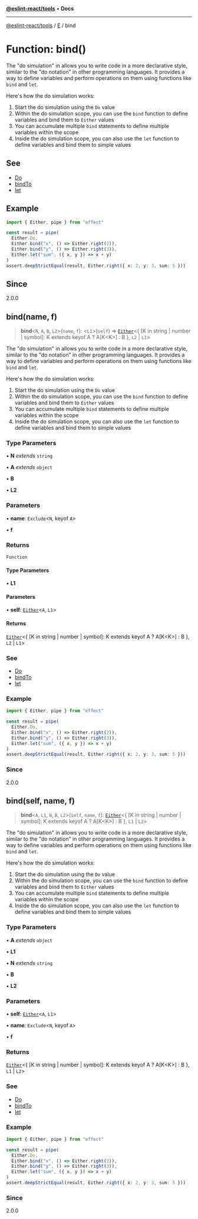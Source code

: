 [**@eslint-react/tools**](../../../README.md) • **Docs**

***

[@eslint-react/tools](../../../README.md) / [E](../README.md) / bind

# Function: bind()

The "do simulation" in allows you to write code in a more declarative style, similar to the "do notation" in other programming languages. It provides a way to define variables and perform operations on them using functions like `bind` and `let`.

Here's how the do simulation works:

1. Start the do simulation using the `Do` value
2. Within the do simulation scope, you can use the `bind` function to define variables and bind them to `Either` values
3. You can accumulate multiple `bind` statements to define multiple variables within the scope
4. Inside the do simulation scope, you can also use the `let` function to define variables and bind them to simple values

## See

 - [Do](../variables/Do.md)
 - [bindTo](bindTo.md)
 - [let](let.md)

## Example

```ts
import { Either, pipe } from "effect"

const result = pipe(
  Either.Do,
  Either.bind("x", () => Either.right(2)),
  Either.bind("y", () => Either.right(3)),
  Either.let("sum", ({ x, y }) => x + y)
)
assert.deepStrictEqual(result, Either.right({ x: 2, y: 3, sum: 5 }))
```

## Since

2.0.0

## bind(name, f)

> **bind**\<`N`, `A`, `B`, `L2`\>(`name`, `f`): \<`L1`\>(`self`) => [`Either`](../type-aliases/Either.md)\<\{ \[K in string \| number \| symbol\]: K extends keyof A ? A\[K\<K\>\] : B \}, `L2` \| `L1`\>

The "do simulation" in allows you to write code in a more declarative style, similar to the "do notation" in other programming languages. It provides a way to define variables and perform operations on them using functions like `bind` and `let`.

Here's how the do simulation works:

1. Start the do simulation using the `Do` value
2. Within the do simulation scope, you can use the `bind` function to define variables and bind them to `Either` values
3. You can accumulate multiple `bind` statements to define multiple variables within the scope
4. Inside the do simulation scope, you can also use the `let` function to define variables and bind them to simple values

### Type Parameters

• **N** *extends* `string`

• **A** *extends* `object`

• **B**

• **L2**

### Parameters

• **name**: `Exclude`\<`N`, keyof `A`\>

• **f**

### Returns

`Function`

#### Type Parameters

• **L1**

#### Parameters

• **self**: [`Either`](../type-aliases/Either.md)\<`A`, `L1`\>

#### Returns

[`Either`](../type-aliases/Either.md)\<\{ \[K in string \| number \| symbol\]: K extends keyof A ? A\[K\<K\>\] : B \}, `L2` \| `L1`\>

### See

 - [Do](../variables/Do.md)
 - [bindTo](bindTo.md)
 - [let](let.md)

### Example

```ts
import { Either, pipe } from "effect"

const result = pipe(
  Either.Do,
  Either.bind("x", () => Either.right(2)),
  Either.bind("y", () => Either.right(3)),
  Either.let("sum", ({ x, y }) => x + y)
)
assert.deepStrictEqual(result, Either.right({ x: 2, y: 3, sum: 5 }))
```

### Since

2.0.0

## bind(self, name, f)

> **bind**\<`A`, `L1`, `N`, `B`, `L2`\>(`self`, `name`, `f`): [`Either`](../type-aliases/Either.md)\<\{ \[K in string \| number \| symbol\]: K extends keyof A ? A\[K\<K\>\] : B \}, `L1` \| `L2`\>

The "do simulation" in allows you to write code in a more declarative style, similar to the "do notation" in other programming languages. It provides a way to define variables and perform operations on them using functions like `bind` and `let`.

Here's how the do simulation works:

1. Start the do simulation using the `Do` value
2. Within the do simulation scope, you can use the `bind` function to define variables and bind them to `Either` values
3. You can accumulate multiple `bind` statements to define multiple variables within the scope
4. Inside the do simulation scope, you can also use the `let` function to define variables and bind them to simple values

### Type Parameters

• **A** *extends* `object`

• **L1**

• **N** *extends* `string`

• **B**

• **L2**

### Parameters

• **self**: [`Either`](../type-aliases/Either.md)\<`A`, `L1`\>

• **name**: `Exclude`\<`N`, keyof `A`\>

• **f**

### Returns

[`Either`](../type-aliases/Either.md)\<\{ \[K in string \| number \| symbol\]: K extends keyof A ? A\[K\<K\>\] : B \}, `L1` \| `L2`\>

### See

 - [Do](../variables/Do.md)
 - [bindTo](bindTo.md)
 - [let](let.md)

### Example

```ts
import { Either, pipe } from "effect"

const result = pipe(
  Either.Do,
  Either.bind("x", () => Either.right(2)),
  Either.bind("y", () => Either.right(3)),
  Either.let("sum", ({ x, y }) => x + y)
)
assert.deepStrictEqual(result, Either.right({ x: 2, y: 3, sum: 5 }))
```

### Since

2.0.0
